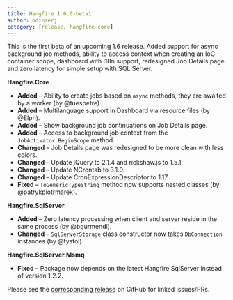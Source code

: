 ```yaml
---
title: Hangfire 1.6.0-beta1
author: odinserj
category: [release, hangfire-core]
---
```


This is the first beta of an upcoming 1.6 release. Added support for async background job methods, ability to access context when creating an IoC container scope, dashboard with i18n support, redesigned Job Details page and zero latency for simple setup with SQL Server.

**Hangfire.Core**

* **Added** – Ability to create jobs based on `async` methods, they are awaited by a worker (by @tuespetre).
* **Added** – Multilanguage support in Dashboard via resource files (by @Elph).
* **Added** – Show background job continuations on Job Details page.
* **Added** – Access to background job context from the `JobActivator.BeginScope` method.
* **Changed** – Job Details page was redesigned to be more clean with less colors.
* **Changed** – Update jQuery to 2.1.4 and rickshaw.js to 1.5.1.
* **Changed** – Update NCrontab to 3.1.0.
* **Changed** – Update CronExpressionDescriptor to 1.17.
* **Fixed** – `ToGenericTypeString` method now supports nested classes (by @patrykpiotrmarek).

**Hangfire.SqlServer**

* **Added** – Zero latency processing when client and server reside in the same process (by @bgurmendi).
* **Changed** – `SqlServerStorage` class constructor now takes `DbConnection` instances (by @tystol).

**Hangfire.SqlServer.Msmq**

* **Fixed** – Package now depends on the latest Hangfire.SqlServer instead of version 1.2.2.

Please see the [corresponding release](https://github.com/HangfireIO/Hangfire/releases/tag/v1.6.0-beta1) on GitHub for linked issues/PRs.
